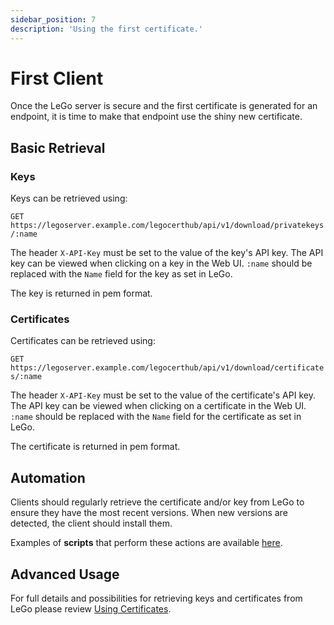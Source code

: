 ```yaml
---
sidebar_position: 7
description: 'Using the first certificate.'
---
```


# First Client

Once the LeGo server is secure and the first certificate is
generated for an endpoint, it is time to make that endpoint use
the shiny new certificate.

## Basic Retrieval

### Keys

Keys can be retrieved using:

`GET https://legoserver.example.com/legocerthub/api/v1/download/privatekeys/:name` 

The header `X-API-Key` must be set to the value of the key's 
API key. The API key can be viewed when clicking on a key in 
the Web UI. `:name` should be replaced with the `Name` field 
for the key as set in LeGo.

The key is returned in pem format.

### Certificates

Certificates can be retrieved using:

`GET https://legoserver.example.com/legocerthub/api/v1/download/certificates/:name`  

The header `X-API-Key` must be set to the value of the certificate's 
API key. The API key can be viewed when clicking on a certificate in 
the Web UI. `:name` should be replaced with the `Name` field for the
certificate as set in LeGo.

The certificate is returned in pem format.

## Automation

Clients should regularly retrieve the certificate and/or key 
from LeGo to ensure they have the most recent versions. When 
new versions are detected, the client should install them.

Examples of **scripts** that perform these actions are available 
[here](https://github.com/gregtwallace/certificate-scripts).

## Advanced Usage

For full details and possibilities for retrieving keys and 
certificates from LeGo please review 
[Using Certificates](/docs/using_certificates).

